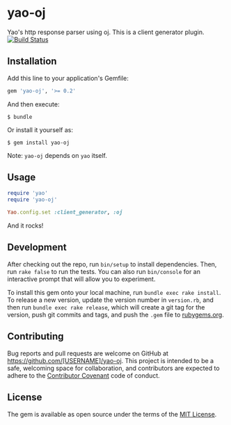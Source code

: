 # yao-oj

Yao's http response parser using oj. This is a client generator plugin. [![Build Status](https://travis-ci.org/yaocloud/yao-oj.svg?branch=v0.2.0)](https://travis-ci.org/yaocloud/yao-oj)

## Installation

Add this line to your application's Gemfile:

```ruby
gem 'yao-oj', '>= 0.2'
```

And then execute:

    $ bundle

Or install it yourself as:

    $ gem install yao-oj


Note: `yao-oj` depends on `yao` itself.

## Usage

```ruby
require 'yao'
require 'yao-oj'

Yao.config.set :client_generator, :oj
```

And it rocks!

## Development

After checking out the repo, run `bin/setup` to install dependencies. Then, run `rake false` to run the tests. You can also run `bin/console` for an interactive prompt that will allow you to experiment.

To install this gem onto your local machine, run `bundle exec rake install`. To release a new version, update the version number in `version.rb`, and then run `bundle exec rake release`, which will create a git tag for the version, push git commits and tags, and push the `.gem` file to [rubygems.org](https://rubygems.org).

## Contributing

Bug reports and pull requests are welcome on GitHub at https://github.com/[USERNAME]/yao-oj. This project is intended to be a safe, welcoming space for collaboration, and contributors are expected to adhere to the [Contributor Covenant](contributor-covenant.org) code of conduct.


## License

The gem is available as open source under the terms of the [MIT License](http://opensource.org/licenses/MIT).

